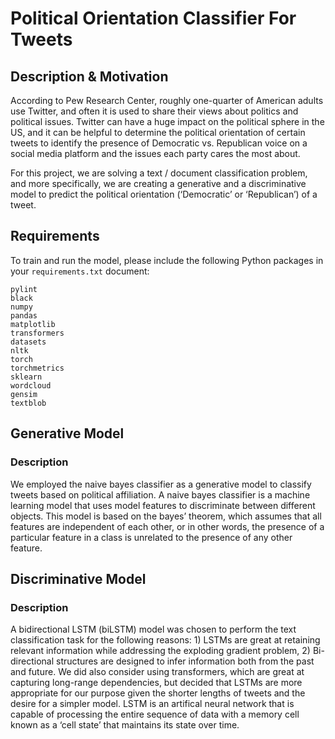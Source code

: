 # Political Orientation Classifier For Tweets

## Description & Motivation
According to Pew Research Center, roughly one-quarter of American adults use Twitter, and often it is used to share their views about politics and political issues. Twitter can have a huge impact on the political sphere in the US, and it can be helpful to determine the political orientation of certain tweets to identify the presence of Democratic vs. Republican voice on a social media platform and the issues each party cares the most about.

For this project, we are solving a text / document classification problem, and more specifically, we are creating a generative and a discriminative model to predict the political orientation (‘Democratic’ or ‘Republican’) of a tweet. 

## Requirements
To train and run the model, please include the following Python packages in your `requirements.txt` document:
```
pylint
black
numpy
pandas
matplotlib
transformers
datasets
nltk
torch
torchmetrics
sklearn
wordcloud
gensim
textblob
```

## Generative Model

### Description

We employed the naive bayes classifier as a generative model to classify tweets based on political affiliation. A naive bayes classifier is a machine learning model that uses model features to discriminate between different objects. This model is based on the bayes’ theorem, which assumes that all features are independent of each other, or in other words, the presence of a particular feature in a class is unrelated to the presence of any other feature.

## Discriminative Model

### Description

A bidirectional LSTM (biLSTM) model was chosen to perform the text classification task for the following reasons: 1) LSTMs are great at retaining relevant information while addressing the exploding gradient problem, 2) Bi-directional structures are designed to infer information both from the past and future. We did also consider using transformers, which are great at capturing long-range dependencies, but decided that LSTMs are more appropriate for our purpose given the shorter lengths of tweets and the desire for a simpler model. LSTM is an artifical neural network that is capable of processing the entire sequence of data with a memory cell known as a ‘cell state’ that maintains its state over time. 



